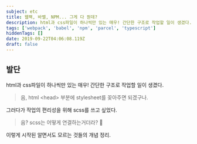 ```yaml
---
subject: etc
title: 웹팩, 바벨, NPM... 그게 다 뭔데?
description: html과 css파일이 하나씩만 있는 매우! 간단한 구조로 작업할 일이 생겼다. html과 css파일이 하나씩만 있는 매우! 간단한 구조로 작업할 일이 생겼다. html과 css파일이 하나씩만 있는 매우! 간단한 구조로 작업할 일이 생겼다. html과 css파일이 하나씩만 있는 매우! 간단한 구조로 작업할 일이 생겼다. html과 css파일이 하나씩만 있는 매우! 간단한 구조로 작업할 일이 생겼다. html과 css파일이 하나씩만 있는 매우! 간단한 구조로 작업할 일이 생겼다. html과 css파일이 하나씩만 있는 매우! 간단한 구조로 작업할 일이 생겼다. html과 css파일이 하나씩만 있는 매우! 간단한 구조로 작업할 일이 생겼다.
tags: ['webpack', 'babel', 'npm', 'parcel', 'typescript']
hiddenTags: []
date: 2019-09-22T04:06:08.119Z
draft: false
---
```


## 발단

html과 css파일이 하나씩만 있는 매우! 간단한 구조로 작업할 일이 생겼다.

> 음, html \<head\> 부분에 stylesheet를 꽂아주면 되겠구나.

그러다가 작업의 편리성을 위해 scss를 쓰고 싶었다.

> 음? scss는 어떻게 연결하는거더라? 🤔

이렇게 시작된 알면서도 모르는 것들의 개념 정리.

<br>

